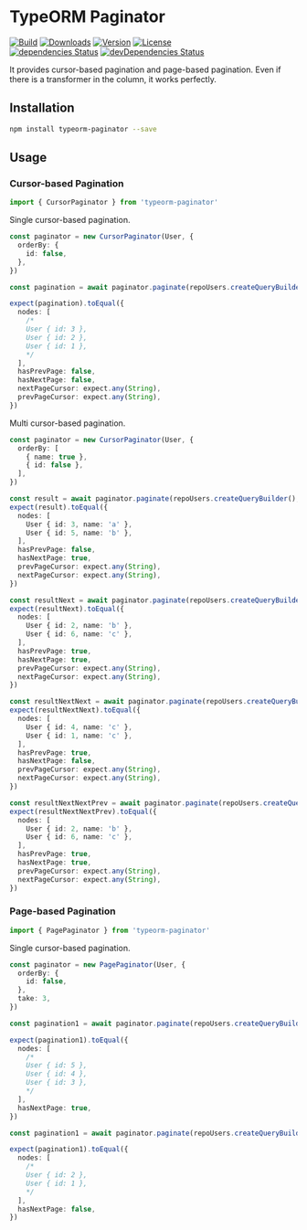 # TypeORM Paginator

<p>
  <a href="https://github.com/wan2land/typeorm-paginator/actions?query=workflow%3A%22Node.js+CI%22"><img alt="Build" src="https://img.shields.io/github/workflow/status/wan2land/typeorm-paginator/Node.js%20CI?logo=github&style=flat-square" /></a>
  <a href="https://npmcharts.com/compare/typeorm-paginator?minimal=true"><img alt="Downloads" src="https://img.shields.io/npm/dt/typeorm-paginator.svg?style=flat-square" /></a>
  <a href="https://www.npmjs.com/package/typeorm-paginator"><img alt="Version" src="https://img.shields.io/npm/v/typeorm-paginator.svg?style=flat-square" /></a>
  <a href="https://www.npmjs.com/package/typeorm-paginator"><img alt="License" src="https://img.shields.io/npm/l/typeorm-paginator.svg?style=flat-square" /></a>
  <br />
  <a href="https://david-dm.org/wan2land/typeorm-paginator"><img alt="dependencies Status" src="https://img.shields.io/david/wan2land/typeorm-paginator.svg?style=flat-square" /></a>
  <a href="https://david-dm.org/wan2land/typeorm-paginator?type=dev"><img alt="devDependencies Status" src="https://img.shields.io/david/dev/wan2land/typeorm-paginator.svg?style=flat-square" /></a>
</p>

It provides cursor-based pagination and page-based pagination. Even if there is a transformer in the column, it works perfectly.

## Installation

```bash
npm install typeorm-paginator --save
```

## Usage

### Cursor-based Pagination

```typescript
import { CursorPaginator } from 'typeorm-paginator'
```

Single cursor-based pagination.

```typescript
const paginator = new CursorPaginator(User, {
  orderBy: {
    id: false,
  },
})

const pagination = await paginator.paginate(repoUsers.createQueryBuilder())

expect(pagination).toEqual({
  nodes: [
    /*
    User { id: 3 },
    User { id: 2 },
    User { id: 1 },
    */
  ],
  hasPrevPage: false,
  hasNextPage: false,
  nextPageCursor: expect.any(String),
  prevPageCursor: expect.any(String),
})
```


Multi cursor-based pagination.

```typescript
const paginator = new CursorPaginator(User, {
  orderBy: [
    { name: true },
    { id: false },
  ],
})

const result = await paginator.paginate(repoUsers.createQueryBuilder(), { take: 2 })
expect(result).toEqual({
  nodes: [
    User { id: 3, name: 'a' },
    User { id: 5, name: 'b' },
  ],
  hasPrevPage: false,
  hasNextPage: true,
  prevPageCursor: expect.any(String),
  nextPageCursor: expect.any(String),
})

const resultNext = await paginator.paginate(repoUsers.createQueryBuilder(), { take: 2, nextPageCursor: result.nextPageCursor })
expect(resultNext).toEqual({
  nodes: [
    User { id: 2, name: 'b' },
    User { id: 6, name: 'c' },
  ],
  hasPrevPage: true,
  hasNextPage: true,
  prevPageCursor: expect.any(String),
  nextPageCursor: expect.any(String),
})

const resultNextNext = await paginator.paginate(repoUsers.createQueryBuilder(), { take: 2, nextPageCursor: resultNext.nextPageCursor })
expect(resultNextNext).toEqual({
  nodes: [
    User { id: 4, name: 'c' },
    User { id: 1, name: 'c' },
  ],
  hasPrevPage: true,
  hasNextPage: false,
  prevPageCursor: expect.any(String),
  nextPageCursor: expect.any(String),
})

const resultNextNextPrev = await paginator.paginate(repoUsers.createQueryBuilder(), { take: 2, prevPageCursor: resultNextNext.prevPageCursor })
expect(resultNextNextPrev).toEqual({
  nodes: [
    User { id: 2, name: 'b' },
    User { id: 6, name: 'c' },
  ],
  hasPrevPage: true,
  hasNextPage: true,
  prevPageCursor: expect.any(String),
  nextPageCursor: expect.any(String),
})
```


### Page-based Pagination

```typescript
import { PagePaginator } from 'typeorm-paginator'
```

Single cursor-based pagination.

```typescript
const paginator = new PagePaginator(User, {
  orderBy: {
    id: false,
  },
  take: 3,
})

const pagination1 = await paginator.paginate(repoUsers.createQueryBuilder())

expect(pagination1).toEqual({
  nodes: [
    /*
    User { id: 5 },
    User { id: 4 },
    User { id: 3 },
    */
  ],
  hasNextPage: true,
})

const pagination1 = await paginator.paginate(repoUsers.createQueryBuilder(), { page: 2 })

expect(pagination1).toEqual({
  nodes: [
    /*
    User { id: 2 },
    User { id: 1 },
    */
  ],
  hasNextPage: false,
})
```
